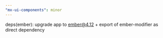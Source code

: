```yaml
---
"mx-ui-components": minor
---
```


deps(ember): upgrade app to ember@4.12 + export of ember-modifier as direct dependency
